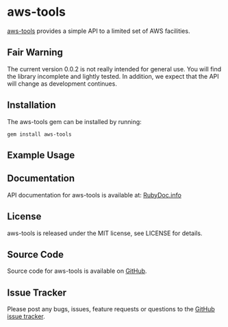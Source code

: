 aws-tools
=========

[aws-tools](https://github.com/greenkarmet/aws-tools) provides a simple API to a limited
set of AWS facilities.

Fair Warning
------------
The current version 0.0.2 is not really intended for general use.  You will find the
library incomplete and lightly tested.  In addition, we expect that the API will 
change as development continues.

Installation
------------

The aws-tools gem can be installed by running:

    gem install aws-tools


Example Usage
-------------

Documentation
-------------

API documentation for aws-tools is available at: [RubyDoc.info](http://rubydoc.info/github/greenkarmet/aws-tools/master/frames)


License
-------

aws-tools is released under the MIT license, see LICENSE for details.


Source Code
-----------

Source code for aws-tools is available on [GitHub](https://github.com/greenkarmet/aws-tools).


Issue Tracker
-------------

Please post any bugs, issues, feature requests or questions to the 
[GitHub issue tracker](https://github.com/greenkarmet/aws-tools/issues).
